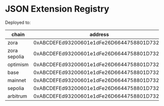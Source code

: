 # JSON Extension Registry

Deployed to:

| chain | address | etherscan |
|-------|---------|----|
| zora | 0xABCDEFEd93200601e1dFe26D6644758801D732E8 | [↗](https://explorer.zora.energy/address/0xABCDEFEd93200601e1dFe26D6644758801D732E8) |
| zora sepolia | 0xABCDEFEd93200601e1dFe26D6644758801D732E8 | [↗](https://sepolia.explorer.zora.energy/address/0xABCDEFEd93200601e1dFe26D6644758801D732E8) |
| optimism | 0xABCDEFEd93200601e1dFe26D6644758801D732E8 | [↗](https://optimistic.etherscan.io/address/0xABCDEFEd93200601e1dFe26D6644758801D732E8) |
| base | 0xABCDEFEd93200601e1dFe26D6644758801D732E8 | [↗](https://basescan.org/address/0xABCDEFEd93200601e1dFe26D6644758801D732E8) |
| mainnet | 0xABCDEFEd93200601e1dFe26D6644758801D732E8 | [↗](https://etherscan.io/address/0xABCDEFEd93200601e1dFe26D6644758801D732E8) |
| sepolia | 0xABCDEFEd93200601e1dFe26D6644758801D732E8 | [↗](https://sepolia.etherscan.io/address/0xABCDEFEd93200601e1dFe26D6644758801D732E8) |
| arbitrum | 0xABCDEFEd93200601e1dFe26D6644758801D732E8 | [↗](https://arbiscan.io/address/0xABCDEFEd93200601e1dFe26D6644758801D732E8) |
